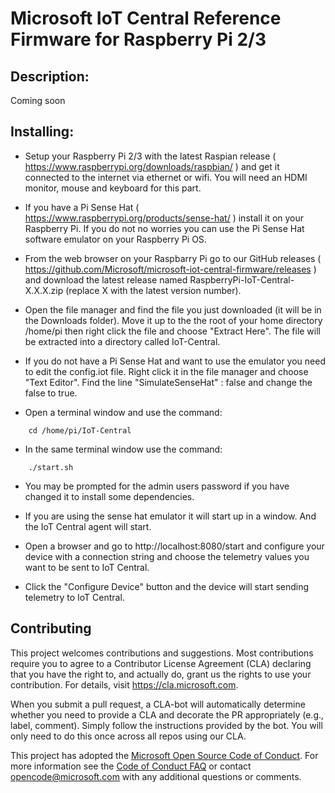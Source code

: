 # Microsoft IoT Central Reference Firmware for Raspberry Pi 2/3

## Description:

Coming soon

## Installing:

- Setup your Raspberry Pi 2/3 with the latest Raspian release ( https://www.raspberrypi.org/downloads/raspbian/ ) and get it  connected to the internet via ethernet or wifi.  You will need an HDMI monitor, mouse and keyboard for this part.

- If you have a Pi Sense Hat ( https://www.raspberrypi.org/products/sense-hat/ ) install it on your Raspberry Pi.  If you do not no worries you can use the Pi Sense Hat software emulator on your Raspberry Pi OS.

- From the web browser on your Raspbarry Pi go to our GitHub releases ( https://github.com/Microsoft/microsoft-iot-central-firmware/releases ) and download the latest release named RaspberryPi-IoT-Central-X.X.X.zip (replace X with the latest version number).

- Open the file manager and find the file you just downloaded (it will be in the Downloads folder).  Move it up to the the root of your home directory /home/pi then right click the file and choose "Extract Here".  The file will be extracted into a directory called IoT-Central.

- If you do not have a Pi Sense Hat and want to use the emulator you need to edit the config.iot file.  Right click it in the file manager and choose "Text Editor".  Find the line "SimulateSenseHat" : false and change the false to true.

- Open a terminal window and use the command:
```
    cd /home/pi/IoT-Central
```

- In the same terminal window use the command:
```
    ./start.sh
```

- You may be prompted for the admin users password if you have changed it to install some dependencies.

- If you are using the sense hat emulator it will start up in a window. And the IoT Central agent will start.

- Open a browser and go to http://localhost:8080/start and configure your device with a connection string and choose the telemetry values you want to be sent to IoT Central.

- Click the "Configure Device" button and the device will start sending telemetry to IoT Central.


## Contributing

This project welcomes contributions and suggestions.  Most contributions require you to agree to a
Contributor License Agreement (CLA) declaring that you have the right to, and actually do, grant us
the rights to use your contribution. For details, visit https://cla.microsoft.com.

When you submit a pull request, a CLA-bot will automatically determine whether you need to provide
a CLA and decorate the PR appropriately (e.g., label, comment). Simply follow the instructions
provided by the bot. You will only need to do this once across all repos using our CLA.

This project has adopted the [Microsoft Open Source Code of Conduct](https://opensource.microsoft.com/codeofconduct/).
For more information see the [Code of Conduct FAQ](https://opensource.microsoft.com/codeofconduct/faq/) or
contact [opencode@microsoft.com](mailto:opencode@microsoft.com) with any additional questions or comments.
